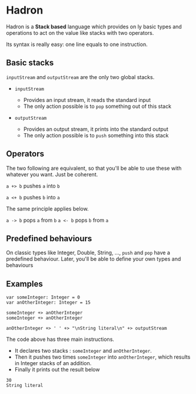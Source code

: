 
# Hadron

Hadron is a **Stack based** language which provides on ly basic types and operations to act on the value like stacks with two operators.

Its syntax is really easy: one line equals to one instruction.

## Basic stacks

`inputStream` and `outputStream` are the only two global stacks.

+ `inputStream`
    + Provides an input stream, it reads the standard input
    + The only action possible is to `pop` something out of this stack

+ `outputStream` 
    + Provides an output stream, it prints into the standard output
    + The only action possible is to `push` something into this stack

## Operators

The two following are equivalent, so that you'll be able to use these with whatever you want.
Just be coherent.

`a +> b` pushes `a` into `b`

`a <+ b` pushes `b` into `a`

The same principle applies below.

`a -> b` pops `a` from `b`
`a <- b` pops `b` from `a`

## Predefined behaviours

On classic types like Integer, Double, String, ..., `push` and `pop` have a predefined behaviour.
Later, you'll be able to define your own types and behaviours

## Examples

```
var someInteger: Integer = 0
var anOtherInteger: Integer = 15

someInteger +> anOtherInteger
someInteger +> anOtherInteger

anOtherInteger +> ' ' +> "\nString literal\n" +> outputStream
```

The code above has three main instructions.

 - It declares two stacks : `someInteger` and `anOtherInteger`.
 - Then it pushes two times `someInteger` into `anOtherInteger`, which results
   in Integer stacks of an addition.
 - Finally it prints out the result below

```
30 
String literal
```
